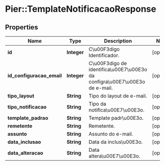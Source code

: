 # Pier::TemplateNotificacaoResponse

## Properties
Name | Type | Description | Notes
------------ | ------------- | ------------- | -------------
**id** | **Integer** | C\u00F3digo Identificador. | [optional] 
**id_configuracao_email** | **Integer** | C\u00F3digo de identifica\u00E7\u00E3o da configra\u00E7\u00E3o de e-mail. | [optional] 
**tipo_layout** | **String** | Tipo do layout de e-mail. | [optional] 
**tipo_notificacao** | **String** | Tipo da notifica\u00E7\u00E3o. | [optional] 
**template_padrao** | **String** | Template padr\u00E3o. | [optional] 
**remetente** | **String** | Remetente. | [optional] 
**assunto** | **String** | Assunto do e-mail. | [optional] 
**data_inclusao** | **String** | Data da inclus\u00E3o. | [optional] 
**data_alteracao** | **String** | Data altera\u00E7\u00E3o. | [optional] 


